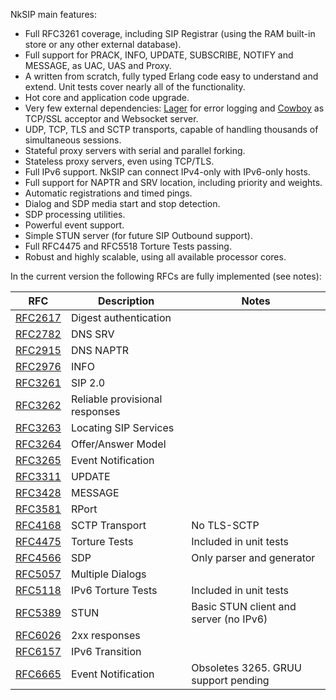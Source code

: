 NkSIP main features:
 * Full RFC3261 coverage, including SIP Registrar (using the RAM built-in store or any other external database).
 * Full support for PRACK, INFO, UPDATE, SUBSCRIBE, NOTIFY and MESSAGE, as UAC, UAS and Proxy.
 * A written from scratch, fully typed Erlang code easy to understand and extend. Unit tests cover nearly all of the functionality.
 * Hot core and application code upgrade.
 * Very few external dependencies: [Lager](https://github.com/basho/lager) for error logging and [Cowboy](http://ninenines.eu") as TCP/SSL acceptor and Websocket server.
 * UDP, TCP, TLS and SCTP transports, capable of handling thousands of simultaneous sessions.
 * Stateful proxy servers with serial and parallel forking.
 * Stateless proxy servers, even using TCP/TLS.
 * Full IPv6 support. NkSIP can connect IPv4-only with IPv6-only hosts.
 * Full support for NAPTR and SRV location, including priority and weights.
 * Automatic registrations and timed pings.
 * Dialog and SDP media start and stop detection.
 * SDP processing utilities.
 * Powerful event support.
 * Simple STUN server (for future SIP Outbound support).
 * Full RFC4475 and RFC5518 Torture Tests passing.
 * Robust and highly scalable, using all available processor cores.

In the current version the following RFCs are fully implemented (see notes):

RFC|Description|Notes
---|---|---
[RFC2617](http://tools.ietf.org/html/rfc2617)|Digest authentication|
[RFC2782](http://tools.ietf.org/html/rfc2782)|DNS SRV|
[RFC2915](http://tools.ietf.org/html/rfc2915)|DNS NAPTR|
[RFC2976](http://tools.ietf.org/html/rfc2976)|INFO|
[RFC3261](http://tools.ietf.org/html/rfc3261)|SIP 2.0|
[RFC3262](http://tools.ietf.org/html/rfc3262)|Reliable provisional responses|
[RFC3263](http://tools.ietf.org/html/rfc3263)|Locating SIP Services|
[RFC3264](http://tools.ietf.org/html/rfc3264)|Offer/Answer Model|
[RFC3265](http://tools.ietf.org/html/rfc3265)|Event Notification|
[RFC3311](http://tools.ietf.org/html/rfc3311)|UPDATE|
[RFC3428](http://tools.ietf.org/html/rfc3428)|MESSAGE|
[RFC3581](http://tools.ietf.org/html/rfc3581)|RPort|
[RFC4168](http://tools.ietf.org/html/rfc4168)|SCTP Transport|No TLS-SCTP
[RFC4475](http://tools.ietf.org/html/rfc4475)|Torture Tests|Included in unit tests
[RFC4566](http://tools.ietf.org/html/rfc4566)|SDP|Only parser and generator
[RFC5057](http://tools.ietf.org/html/rfc5057)|Multiple Dialogs|
[RFC5118](http://tools.ietf.org/html/rfc5118)|IPv6 Torture Tests|Included in unit tests
[RFC5389](http://tools.ietf.org/html/rfc5389)|STUN|Basic STUN client and server (no IPv6)
[RFC6026](http://tools.ietf.org/html/rfc6026)|2xx responses|
[RFC6157](http://tools.ietf.org/html/rfc6157)|IPv6 Transition|
[RFC6665](http://tools.ietf.org/html/rfc6665)|Event Notification|Obsoletes 3265. GRUU support pending



